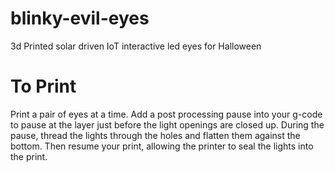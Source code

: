 # blinky-evil-eyes
3d Printed solar driven IoT interactive led eyes for Halloween

# To Print
Print a pair of eyes at a time. Add a post processing pause into your g-code to pause at the layer just before the light openings are closed up. During the pause, thread the lights through the holes and flatten them against the bottom. Then resume your print, allowing the printer to seal the lights into the print.


